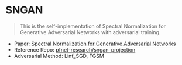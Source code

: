 # SNGAN

> This is the self-implementation of Spectral Normalization for Generative Adversarial Networks with adversarial training.

* Paper: [Spectral Normalization for Generative Adversarial Networks](https://arxiv.org/pdf/1802.05957.pdf)
* Reference Repo: [pfnet-research/sngan_projection](https://github.com/pfnet-research/sngan_projection)
* Adversarial Method: Linf_SGD, FGSM
